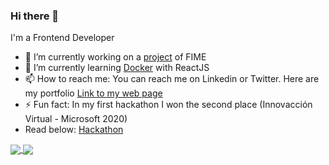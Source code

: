### Hi there 👋

<!--
**HectorMtz22/HectorMtz22** is a ✨ _special_ ✨ repository because its `README.md` (this file) appears on your GitHub profile.

Here are some ideas to get you started:

- 🔭 I’m currently working on ...
- 🌱 I’m currently learning ...
- 👯 I’m looking to collaborate on ...
- 🤔 I’m looking for help with ...
- 💬 Ask me about ...
- 📫 How to reach me: ...
- 😄 Pronouns: ...
- ⚡ Fun fact: ...
-->

I'm a Frontend Developer

- 🔭 I’m currently working on a <a href="https://github.com/Tall-Programacion-FIME">project</a> of FIME
- 🌱 I’m currently learning <a href="https://www.docker.com/">Docker</a> with ReactJS
- 📫 How to reach me: You can reach me on Linkedin or Twitter. Here are my portfolio 
<a href="https://hmtzdev.tech">Link to my web page</a>
- ⚡ Fun fact: In my first hackathon I won the second place (Innovacción Virtual - Microsoft 2020)
- Read below: <a href="https://wildentrepreneur.org/conoce-a-los-ganadores-del-mega-hackathon-de-innovaccion-virtual/">Hackathon</a>

<a href="https://github.com/anuraghazra/github-readme-stats">
  <img align="center" src="https://github-readme-stats.vercel.app/api?username=HectorMtz22&count_private=true&theme=vue-dark&show_icons=true" />
</a>
<a href="https://github.com/anuraghazra/convoychat">
  <img align="center" src="https://github-readme-stats.vercel.app/api/top-langs/?username=HectorMtz22&count_private=true&theme=vue-dark" />
</a>
